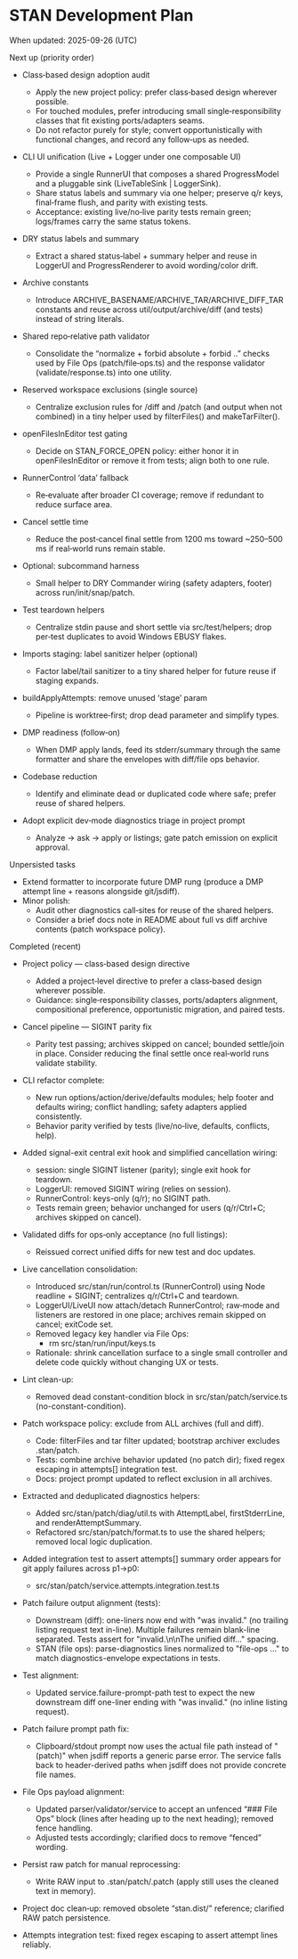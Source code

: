# STAN Development Plan

When updated: 2025-09-26 (UTC)

Next up (priority order)

- Class‑based design adoption audit
  - Apply the new project policy: prefer class‑based design wherever possible.
  - For touched modules, prefer introducing small single‑responsibility classes that fit existing ports/adapters seams.
  - Do not refactor purely for style; convert opportunistically with functional changes, and record any follow‑ups as needed.

- CLI UI unification (Live + Logger under one composable UI)
  - Provide a single RunnerUI that composes a shared ProgressModel and a pluggable sink (LiveTableSink | LoggerSink).
  - Share status labels and summary via one helper; preserve q/r keys, final‑frame flush, and parity with existing tests.
  - Acceptance: existing live/no‑live parity tests remain green; logs/frames carry the same status tokens.

- DRY status labels and summary
  - Extract a shared status‑label + summary helper and reuse in LoggerUI and ProgressRenderer to avoid wording/color drift.

- Archive constants
  - Introduce ARCHIVE_BASENAME/ARCHIVE_TAR/ARCHIVE_DIFF_TAR constants and reuse across util/output/archive/diff (and tests) instead of string literals.

- Shared repo‑relative path validator
  - Consolidate the “normalize + forbid absolute + forbid ..” checks used by File Ops (patch/file‑ops.ts) and the response validator (validate/response.ts) into one utility.

- Reserved workspace exclusions (single source)
  - Centralize exclusion rules for <stanPath>/diff and <stanPath>/patch (and output when not combined) in a tiny helper used by filterFiles() and makeTarFilter().

- openFilesInEditor test gating
  - Decide on STAN_FORCE_OPEN policy: either honor it in openFilesInEditor or remove it from tests; align both to one rule.

- RunnerControl ‘data’ fallback
  - Re‑evaluate after broader CI coverage; remove if redundant to reduce surface area.

- Cancel settle time
  - Reduce the post‑cancel final settle from 1200 ms toward ~250–500 ms if real‑world runs remain stable.

- Optional: subcommand harness
  - Small helper to DRY Commander wiring (safety adapters, footer) across run/init/snap/patch.

- Test teardown helpers
  - Centralize stdin pause and short settle via src/test/helpers; drop per‑test duplicates to avoid Windows EBUSY flakes.

- Imports staging: label sanitizer helper (optional)
  - Factor label/tail sanitizer to a tiny shared helper for future reuse if staging expands.

- buildApplyAttempts: remove unused ‘stage’ param
  - Pipeline is worktree‑first; drop dead parameter and simplify types.

- DMP readiness (follow‑on)
  - When DMP apply lands, feed its stderr/summary through the same formatter and share the envelopes with diff/file ops behavior.

- Codebase reduction
  - Identify and eliminate dead or duplicated code where safe; prefer reuse of shared helpers.

- Adopt explicit dev‑mode diagnostics triage in project prompt
  - Analyze → ask → apply or listings; gate patch emission on explicit approval.

Unpersisted tasks

- Extend formatter to incorporate future DMP rung (produce a DMP attempt line + reasons alongside git/jsdiff).
- Minor polish:
  - Audit other diagnostics call‑sites for reuse of the shared helpers.
  - Consider a brief docs note in README about full vs diff archive contents (patch workspace policy).

Completed (recent)

- Project policy — class‑based design directive
  - Added a project‑level directive to prefer a class‑based design wherever possible.
  - Guidance: single‑responsibility classes, ports/adapters alignment, compositional preference, opportunistic migration, and paired tests.

- Cancel pipeline — SIGINT parity fix
  - Parity test passing; archives skipped on cancel; bounded settle/join in place. Consider reducing the final settle once real‑world runs validate stability.

- CLI refactor complete:
  - New run options/action/derive/defaults modules; help footer and defaults wiring; conflict handling; safety adapters applied consistently.
  - Behavior parity verified by tests (live/no‑live, defaults, conflicts, help).

- Added signal-exit central exit hook and simplified cancellation wiring:
  - session: single SIGINT listener (parity); single exit hook for teardown.
  - LoggerUI: removed SIGINT wiring (relies on session).
  - RunnerControl: keys-only (q/r); no SIGINT path.
  - Tests remain green; behavior unchanged for users (q/r/Ctrl+C; archives skipped on cancel).

- Validated diffs for ops‑only acceptance (no full listings):
  - Reissued correct unified diffs for new test and doc updates.

- Live cancellation consolidation:
  - Introduced src/stan/run/control.ts (RunnerControl) using Node readline + SIGINT; centralizes q/r/Ctrl+C and teardown.
  - LoggerUI/LiveUI now attach/detach RunnerControl; raw‑mode and listeners are restored in one place; archives remain skipped on cancel; exitCode set.
  - Removed legacy key handler via File Ops:
    - rm src/stan/run/input/keys.ts
  - Rationale: shrink cancellation surface to a single small controller and delete code quickly without changing UX or tests.

- Lint clean-up:
  - Removed dead constant-condition block in src/stan/patch/service.ts (no-constant-condition).

- Patch workspace policy: exclude from ALL archives (full and diff).
  - Code: filterFiles and tar filter updated; bootstrap archiver excludes .stan/patch.
  - Tests: combine archive behavior updated (no patch dir); fixed regex escaping in attempts[] integration test.
  - Docs: project prompt updated to reflect exclusion in all archives.

- Extracted and deduplicated diagnostics helpers:
  - Added src/stan/patch/diag/util.ts with AttemptLabel, firstStderrLine, and renderAttemptSummary.
  - Refactored src/stan/patch/format.ts to use the shared helpers; removed local logic duplication.

- Added integration test to assert attempts[] summary order appears for git apply failures across p1→p0:
  - src/stan/patch/service.attempts.integration.test.ts

- Patch failure output alignment (tests):
  - Downstream (diff): one-liners now end with "was invalid." (no trailing listing request text in-line). Multiple failures remain blank-line separated. Tests assert for "invalid.\n\nThe unified diff..." spacing.
  - STAN (file ops): parse-diagnostics lines normalized to "file-ops …" to match diagnostics-envelope expectations in tests.

- Test alignment:
  - Updated service.failure-prompt-path test to expect the new downstream diff one-liner ending with "was invalid." (no inline listing request).

- Patch failure prompt path fix:
  - Clipboard/stdout prompt now uses the actual file path instead of "(patch)" when jsdiff reports a generic parse error. The service falls back to header-derived paths when jsdiff does not provide concrete file names.

- File Ops payload alignment:
  - Updated parser/validator/service to accept an unfenced “### File Ops” block (lines after heading up to the next heading); removed fence handling.
  - Adjusted tests accordingly; clarified docs to remove “fenced” wording.

- Persist raw patch for manual reprocessing:
  - Write RAW input to .stan/patch/.patch (apply still uses the cleaned text in memory).

- Project doc clean‑up: removed obsolete “stan.dist/” reference; clarified RAW patch persistence.

- Attempts integration test: fixed regex escaping to assert attempt lines reliably.
